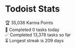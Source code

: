 
# Todoist Stats

<!-- TODO-IST:START -->
🏆  35,036 Karma Points           
🌸  Completed 0 tasks today           
✅  Completed 13,378 tasks so far           
⏳  Longest streak is 209 days
<!-- TODO-IST:END -->
